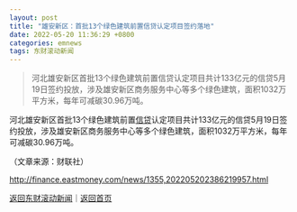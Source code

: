 ```yaml
---
layout: post
title: "雄安新区：首批13个绿色建筑前置信贷认定项目签约落地"
date: 2022-05-20 11:36:29 +0800
categories: emnews
tags: 东财滚动新闻
---
```

> 河北雄安新区首批13个绿色建筑前置信贷认定项目共计133亿元的信贷5月19日签约投放，涉及雄安新区商务服务中心等多个绿色建筑，面积1032万平方米，每年可减碳30.96万吨。

<p>河北雄安新区首批13个绿色建筑前置<span id="Info.3327"><a href="http://data.eastmoney.com/cjsj/xzxd.html" class="infokey">信贷</a></span>认定项目共计133亿元的信贷5月19日签约投放，涉及雄安新区商务服务中心等多个绿色建筑，面积1032万平方米，每年可减碳30.96万吨。</p><p class="em_media">（文章来源：财联社）</p>

<http://finance.eastmoney.com/news/1355,202205202386219957.html>

[返回东财滚动新闻](//finews.withounder.com/emnews/)｜[返回首页](//finews.withounder.com/)